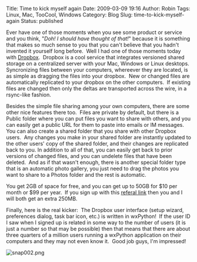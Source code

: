 Title: Time to kick myself again
Date: 2009-03-09 19:16
Author: Robin
Tags: Linux, Mac, TooCool, Windows
Category: Blog
Slug: time-to-kick-myself-again
Status: published

Ever have one of those moments when you see some product or service and
you think, "*Doh! I should have thought of that!*" because it is
something that makes so much sense to you that you can't believe that
you hadn't invented it yourself long before.  Well I had one of those
moments today with [Dropbox](https://www.getdropbox.com/).  Dropbox is a
cool service that integrates versioned shared storage on a centralized
server with your Mac, Windows or Linux desktops.  Syncronizing files
between your computers, whereever they are located, is as simple as
dragging the files into your dropbox.  New or changed files are
automatically replicated to your dropbox on the other computers.  If
existing files are changed then only the deltas are transported across
the wire, in a rsync-like fashion.

Besides the simple file sharing among your own computers, there are some
other nice features there too.  Files are private by default, but there
is a Public folder where you can put files you want to share with
others, and you can easily get a public URL for them to paste into
emails or IM messages.  You can also create a shared folder that you
share with other Dropbox users.  Any changes you make in your shared
folder are instantly updated to the other users' copy of the shared
folder, and their changes are replicated back to you. In addition to all
of that, you can easily get back to prior versions of changed files, and
you can undelete files that have been deleted.  And as if that wasn't
enough, there is another special folder type that is an automatic photo
gallery, you just need to drag the photos you want to share to a Photos
folder and the rest is automatic.

You get 2GB of space for free, and you can get up to 50GB for \$10 per
month or \$99 per year.  If you sign up with this [referal
link](https://www.getdropbox.com/referrals/NTcyNzI1NTk) then you and I
will both get an extra 250MB.

Finally, here is the real kicker:  The Dropbox user interface (setup
wizard, preferences dialog, task bar icon, etc.) is written in
wxPython!  If the user ID I saw when I signed up is related in some way
to the number of users (it is just a number so that may be possible)
then that means that there are about three quarters of a million users
running a wxPython application on their computers and they may not even
know it.  Good job guys, I'm impressed!

![snap002.png](http://wxPython.org/blog/wp-content/uploads/2009/03/snap002.png)

